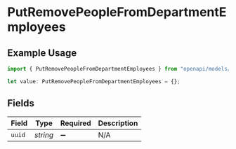 # PutRemovePeopleFromDepartmentEmployees

## Example Usage

```typescript
import { PutRemovePeopleFromDepartmentEmployees } from "openapi/models/operations";

let value: PutRemovePeopleFromDepartmentEmployees = {};
```

## Fields

| Field              | Type               | Required           | Description        |
| ------------------ | ------------------ | ------------------ | ------------------ |
| `uuid`             | *string*           | :heavy_minus_sign: | N/A                |